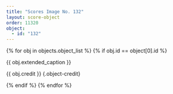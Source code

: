 ```yaml
---
title: "Scores Image No. 132"
layout: score-object
order: 11320
object:
  - id: "132"
---
```


{% for obj in objects.object_list %}
{% if obj.id == object[0].id %}

{{ obj.extended_caption }}

{{ obj.credit }} {.object-credit}

{% endif %}
{% endfor %}
